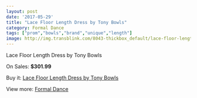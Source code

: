 ```yaml
---
layout: post
date: '2017-05-29'
title: "Lace Floor Length Dress by Tony Bowls"
category: Formal Dance
tags: ["prom","bowls","brand","unique","length"]
image: http://img.transblink.com/8043-thickbox_default/lace-floor-length-dress-by-tony-bowls.jpg
---
```

Lace Floor Length Dress by Tony Bowls

On Sales: **$301.99**
<a href="https://www.transblink.com/en/formal-dance/2616-lace-floor-length-dress-by-tony-bowls.html"><amp-img layout="responsive" width="600" height="600" src="//img.transblink.com/8043-thickbox_default/lace-floor-length-dress-by-tony-bowls.jpg" alt="Lace Floor Length Dress by Tony Bowls 0" /></a>
<a href="https://www.transblink.com/en/formal-dance/2616-lace-floor-length-dress-by-tony-bowls.html"><amp-img layout="responsive" width="600" height="600" src="//img.transblink.com/8046-thickbox_default/lace-floor-length-dress-by-tony-bowls.jpg" alt="Lace Floor Length Dress by Tony Bowls 1" /></a>
<a href="https://www.transblink.com/en/formal-dance/2616-lace-floor-length-dress-by-tony-bowls.html"><amp-img layout="responsive" width="600" height="600" src="//img.transblink.com/8045-thickbox_default/lace-floor-length-dress-by-tony-bowls.jpg" alt="Lace Floor Length Dress by Tony Bowls 2" /></a>
<a href="https://www.transblink.com/en/formal-dance/2616-lace-floor-length-dress-by-tony-bowls.html"><amp-img layout="responsive" width="600" height="600" src="//img.transblink.com/8044-thickbox_default/lace-floor-length-dress-by-tony-bowls.jpg" alt="Lace Floor Length Dress by Tony Bowls 3" /></a>

Buy it: [Lace Floor Length Dress by Tony Bowls](https://www.transblink.com/en/formal-dance/2616-lace-floor-length-dress-by-tony-bowls.html "Lace Floor Length Dress by Tony Bowls")

View more: [Formal Dance](https://www.transblink.com/en/6-formal-dance "Formal Dance")